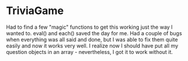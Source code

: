 # TriviaGame

Had to find a few "magic" functions to get this working just the way I wanted to. eval() and each() saved the day for me. Had a couple of bugs when everything was all said and done, but I was able to fix them quite easily and now it works very well. I realize now I should have put all my question objects in an array - nevertheless, I got it to work without it. 
